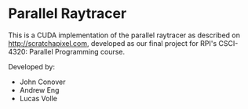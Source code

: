 # Parallel Raytracer

This is a CUDA implementation of the parallel raytracer as described on http://scratchapixel.com, developed as our final project for RPI's CSCI-4320: Parallel Programming course.

Developed by:
 - John Conover
 - Andrew Eng
 - Lucas Volle
